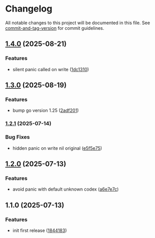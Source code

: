 # Changelog

All notable changes to this project will be documented in this file. See [commit-and-tag-version](https://github.com/absolute-version/commit-and-tag-version) for commit guidelines.

## [1.4.0](https://github.com/peruri-dev/errs/compare/v1.3.0...v1.4.0) (2025-08-21)


### Features

* silent panic called on write ([1dc1310](https://github.com/peruri-dev/errs/commit/1dc131077a2b52c0312e693b565ee617b9224189))

## [1.3.0](https://github.com/peruri-dev/errs/compare/v1.2.1...v1.3.0) (2025-08-19)


### Features

* bump go version 1.25 ([2adf201](https://github.com/peruri-dev/errs/commit/2adf2016482f64ad5bbbe23bf1bd45f7b7c461b9))

### [1.2.1](https://github.com/peruri-dev/errs/compare/v1.2.0...v1.2.1) (2025-07-14)


### Bug Fixes

* hidden panic on write nil original ([e5f5e75](https://github.com/peruri-dev/errs/commit/e5f5e75f7144536013bfcd82d68600b257528a16))

## [1.2.0](https://github.com/peruri-dev/errs/compare/v1.1.0...v1.2.0) (2025-07-13)


### Features

* avoid panic with default unknown codex ([a6e7e7c](https://github.com/peruri-dev/errs/commit/a6e7e7cdc8f1eea2bb27b72eb9f6f0fde8750d8b))

## 1.1.0 (2025-07-13)


### Features

* init first release ([1844183](https://github.com/peruri-dev/errs/commit/1844183fe4f42af6b57f663f52ed1c69e32be6e2))
